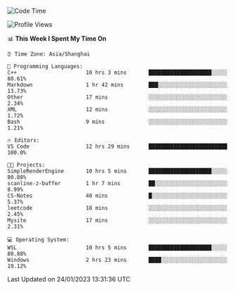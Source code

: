 <!--START_SECTION:waka-->
![Code Time](http://img.shields.io/badge/Code%20Time-608%20hrs%2010%20mins-blue)

![Profile Views](http://img.shields.io/badge/Profile%20Views-0-blue)

📊 **This Week I Spent My Time On** 

```text
⌚︎ Time Zone: Asia/Shanghai

💬 Programming Languages: 
C++                      10 hrs 3 mins       ████████████████████░░░░░   80.61% 
Markdown                 1 hr 42 mins        ███░░░░░░░░░░░░░░░░░░░░░░   13.73% 
Other                    17 mins             ░░░░░░░░░░░░░░░░░░░░░░░░░   2.34% 
XML                      12 mins             ░░░░░░░░░░░░░░░░░░░░░░░░░   1.72% 
Bash                     9 mins              ░░░░░░░░░░░░░░░░░░░░░░░░░   1.21%

🔥 Editors: 
VS Code                  12 hrs 29 mins      █████████████████████████   100.0%

🐱‍💻 Projects: 
SimpleRenderEngine       10 hrs 5 mins       ████████████████████░░░░░   80.88% 
scanline-z-buffer        1 hr 7 mins         ██░░░░░░░░░░░░░░░░░░░░░░░   8.99% 
CS-Notes                 40 mins             █░░░░░░░░░░░░░░░░░░░░░░░░   5.37% 
leetcode                 18 mins             ░░░░░░░░░░░░░░░░░░░░░░░░░   2.45% 
Mysite                   17 mins             ░░░░░░░░░░░░░░░░░░░░░░░░░   2.31%

💻 Operating System: 
WSL                      10 hrs 5 mins       ████████████████████░░░░░   80.88% 
Windows                  2 hrs 23 mins       ████░░░░░░░░░░░░░░░░░░░░░   19.12%

```


 Last Updated on 24/01/2023 13:31:36 UTC
<!--END_SECTION:waka-->
